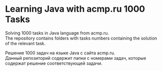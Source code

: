 # Learning Java with acmp.ru 1000 Tasks 
Solving 1000 tasks in Java language from acmp.ru. <br />
The repository contains folders with tasks numbers containing the solution of the relevant task.  

Решение 1000 задач на языке Java с сайта acmp.ru. <br />
Данный репозиторий содержит папки с номерами задач, которые содержат решение соответствующей задачи.